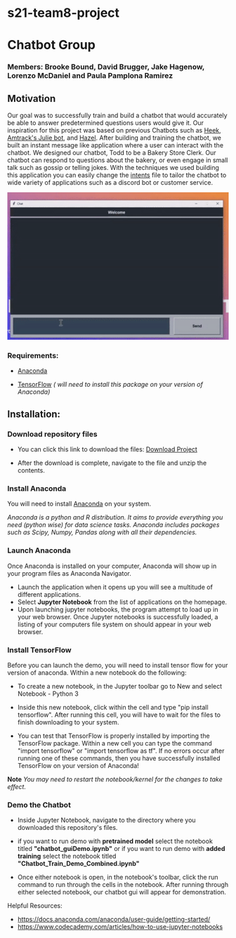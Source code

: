 # s21-team8-project 

# Chatbot Group 
### Members: Brooke Bound, David Brugger, Jake Hagenow, Lorenzo McDaniel and Paula Pamplona Ramirez


## Motivation
Our goal was to successfully train and build a chatbot that would accurately be able to answer predetermined questions users would give it.
Our inspiration for this project was based on previous Chatbots such as [Heek](https://techcrunch.com/2016/10/03/heek-is-a-chatbot-that-can-build-you-a-website/), [Amtrack's Julie bot](https://www.amtrak.com/about-julie-amtrak-virtual-travel-assistant), and [Hazel](https://www.chiefmarketer.com/hgtv-developed-hazel-new-chatbot/). After building and training the chatbot, we built an instant message like application where a user can interact with the chatbot. We designed our chatbot, Todd to be a Bakery Store Clerk. Our chatbot can respond to questions about the bakery, or even engage in small talk such as gossip or telling jokes. With the techniques we used building this application you can easily change the [intents](https://www.helpshift.com/glossary/intent-in-chatbot/) file to tailor the chatbot to wide variety of applications such as a discord bot or customer service.



![readme_images](https://github.com/CSCI4850/s21-team8-project/blob/main/readme_images/chatbot_demo.gif)

### Requirements:

- [Anaconda](https://www.anaconda.com/products/individual)

- [TensorFlow](https://www.tensorflow.org/) *( will need to install this package on your version of Anaconda)*


## Installation:

### Download repository files 
 
- You can click this link to download the files: <a  href="https://github.com/CSCI4850/s21-team8-project/archive/HEAD.zip"> Download Project </a> 

- After the download is complete, navigate to the file and unzip the contents.


### Install Anaconda

You will need to install [Anaconda](https://www.anaconda.com/products/individual) on your system.

*Anaconda is a python and R distribution. It aims to provide everything you need (python wise) for data science tasks.
Anaconda includes packages such as Scipy, Numpy, Pandas along with all their dependencies.*


### Launch Anaconda

Once Anaconda is installed on your computer, Anaconda will show up in your program files as Anaconda Navigator.
- Launch the application when it opens up you will see a multitude of different applications.
- Select **Jupyter Notebook** from the list of applications on the homepage.
- Upon launching jupyter notebooks, the program attempt to load up in your web browser. Once Jupyter notebooks is successfully loaded, a listing of your computers file system on should appear in your web browser. 


### Install TensorFlow 

Before you can launch the demo, you will need to install tensor flow for your version of anaconda.
Within a new notebook do the following: 
- To create a new notebook, in the Jupyter toolbar go to New and select Notebook - Python 3
- Inside this new notebook, click within the cell and type "pip install tensorflow". After running this cell, you will have to wait for the files to finish downloading to your system. 

- You can test that TensorFlow is properly installed by importing the TensorFlow package.
Within a new cell you can type the command "import tensorflow" or "import tensorflow as tf". If no errors occur after running one of these commands, then you have successfully installed TensorFlow on your version of Anaconda!

**Note** *You may need to restart the notebook/kernel for the changes to take effect.*


### Demo the Chatbot

- Inside Jupyter Notebook, navigate to the directory where you downloaded this repository's files.

- if you want to run demo with **pretrained model** select the notebook titled **"chatbot_guiDemo.ipynb"** or if you want to run demo with **added training** select the notebook titled **"Chatbot_Train_Demo_Combined.ipynb"**

- Once either notebook is open, in the notebook's toolbar, click the run command to run through the cells in the notebook. After running through either selected notebook, our 
chatbot gui will appear for demonstration.

Helpful Resources: 
- https://docs.anaconda.com/anaconda/user-guide/getting-started/
- https://www.codecademy.com/articles/how-to-use-jupyter-notebooks


